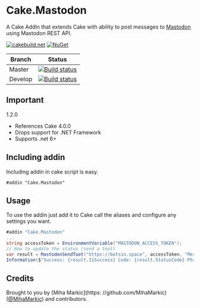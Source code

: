 ﻿# Cake.Mastodon

A Cake AddIn that extends Cake with ability to post messages to [Mastodon](https://joinmastodon.org/) using Mastodon REST API.

[![cakebuild.net](https://img.shields.io/badge/WWW-cakebuild.net-blue.svg)](http://cakebuild.net/)
[![NuGet](https://img.shields.io/nuget/v/Cake.Mastodon.svg)](https://www.nuget.org/packages/Cake.Mastodon)

|Branch|Status|
|------|------|
|Master|[![Build status](https://ci.appveyor.com/api/projects/status/github/cake-contrib/Cake.Mastodon?branch=master&svg=true)](https://ci.appveyor.com/project/cakecontrib/cake-mastodon)|
|Develop|[![Build status](https://ci.appveyor.com/api/projects/status/github/cake-contrib/Cake.Mastodon?branch=develop&svg=true)](https://ci.appveyor.com/project/cakecontrib/cake-mastodon)|

## Important

1.2.0 
* References Cake 4.0.0
* Drops support for .NET Framework
* Supports .net 6+

## Including addin
Including addin in cake script is easy.
```
#addin "Cake.Mastodon"
```
## Usage

To use the addin just add it to Cake call the aliases and configure any settings you want.

```csharp
#addin "Cake.Mastodon"
...
string accessToken = EnvironmentVariable("MASTODON_ACCESS_TOKEN");
// How to update the status (send a toot)
var result = MastodonSendToot("https://botsin.space", accessToken, "Merely testing three", "I1");
Information($"Success: {result.IsSuccess} Code: {result.StatusCode} Phrase: {result.ReasonPhrase} Body: {result.Body}");
```

## Credits

Brought to you by [Miha Markic](https:
//github.com/MihaMarkic) ([@MihaMarkic](https://mastodon.social/@mihamarkic)) and contributors. 